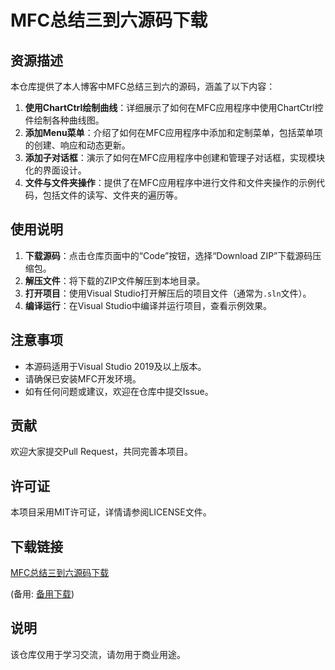 # MFC总结三到六源码下载

## 资源描述

本仓库提供了本人博客中MFC总结三到六的源码，涵盖了以下内容：

1. **使用ChartCtrl绘制曲线**：详细展示了如何在MFC应用程序中使用ChartCtrl控件绘制各种曲线图。
2. **添加Menu菜单**：介绍了如何在MFC应用程序中添加和定制菜单，包括菜单项的创建、响应和动态更新。
3. **添加子对话框**：演示了如何在MFC应用程序中创建和管理子对话框，实现模块化的界面设计。
4. **文件与文件夹操作**：提供了在MFC应用程序中进行文件和文件夹操作的示例代码，包括文件的读写、文件夹的遍历等。

## 使用说明

1. **下载源码**：点击仓库页面中的“Code”按钮，选择“Download ZIP”下载源码压缩包。
2. **解压文件**：将下载的ZIP文件解压到本地目录。
3. **打开项目**：使用Visual Studio打开解压后的项目文件（通常为`.sln`文件）。
4. **编译运行**：在Visual Studio中编译并运行项目，查看示例效果。

## 注意事项

- 本源码适用于Visual Studio 2019及以上版本。
- 请确保已安装MFC开发环境。
- 如有任何问题或建议，欢迎在仓库中提交Issue。

## 贡献

欢迎大家提交Pull Request，共同完善本项目。

## 许可证

本项目采用MIT许可证，详情请参阅LICENSE文件。

## 下载链接
[MFC总结三到六源码下载](https://pan.quark.cn/s/a631be824aaa) 

(备用: [备用下载](https://pan.baidu.com/s/1NP0btLw8eaSeZOG1-vqmVA?pwd=3368))

## 说明

该仓库仅用于学习交流，请勿用于商业用途。
